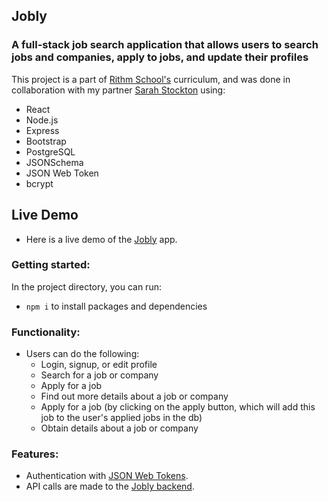 ## Jobly

### A full-stack job search application that allows users to search jobs and companies, apply to jobs, and update their profiles

This project is a part of <a href="https://www.rithmschool.com/">Rithm School's</a> curriculum, and was done in collaboration with my partner <a href="https://github.com/stocktons">Sarah Stockton</a> using: 
- React
- Node.js
- Express
- Bootstrap
- PostgreSQL
- JSONSchema
- JSON Web Token
- bcrypt

## Live Demo
- Here is a live demo of the <a href="https://jobly.demo.lillianlakes.com/">Jobly</a> app.

### Getting started:
In the project directory, you can run:
- `npm i` to install packages and dependencies

### Functionality:
- Users can do the following:
  - Login, signup, or edit profile
  - Search for a job or company
  - Apply for a job
  - Find out more details about a job or company
  - Apply for a job (by clicking on the apply button, which will add this job to the user's applied jobs in the db)
  - Obtain details about a job or company

### Features:
  - Authentication with <a href="https://jwt.io/">JSON Web Tokens</a>.
  - API calls are made to the <a href="https://github.com/lillianlakes/express-jobly">Jobly backend</a>.
